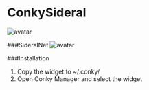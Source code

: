 # ConkySideral

![avatar](http://i.imgur.com/WoEqvZZ.png)

###SideralNet
![avatar](http://imgur.com/FMVG0dS)


###Installation
1. Copy the widget to ~/.conky/
2. Open Conky Manager and select the widget